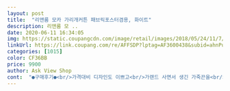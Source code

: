 ```yaml
---
layout: post 
title:  "리앤룸 모카 가리개커튼 패브릭포스터겸용, 화이트" 
description: 리앤룸 모 ..
date: 2020-06-11 16:34:05 
img: https://static.coupangcdn.com/image/retail/images/2018/05/24/11/7/07cc1edf-2026-4206-bcd1-53f1579d14a1.jpg 
linkUrl: https://link.coupang.com/re/AFFSDP?lptag=AF3600438&subid=ahnPublicAsk&pageKey=94371258&itemId=292031031&vendorItemId=3717869201&traceid=V0-113-575789d86026c103 
categories: [1015] 
color: CF36BB 
price: 9900 
author: Ask View Shop 
cont:  "●구매후기●<br/>가격대비 디자인도 이쁘고<br/>가랜드 사면서 생긴 가죽끈을<br/>가려볼까해서 구매했어요<br/>가림막이 필요해 설치했네요.<br/><br/>같은날 다른 디자인에 같은 회사 제품을<br/>같이 주문했는데요<br/>걸이가 없어서 저는 3개 끈달아서 걸었네용<br/>겁많은 아들이 자다깨면<br/>구조의 우리집은 빨래를 널지 않은 날에는<br/>그냥 쓰긴 할껀데 지워지겠죠?ㅎㅎ<br/>기존에 커다란 천 조각으로 막아놨다가<br/>길이 저희집 문에 딱 좋은데<br/>깔끔해서 맘에들어용<br/>꼭꼬핀으로 걸어주었더니 딱 좋네요<br/>너무 무서워해서 문가림용으로 구매했어요.<br/><br/>너무 좋네요!<br/>다만 접힌선이 펴질지 모르겠네요.<br/><br/>모든게 맘에들었지만 별하나 뺀 이유는<br/>물건은 한꺼번에 담아 보내고는<br/>배송비는 따로따로 받는건<br/>벼란다 앞 아파트단지쪽 벼란다가 보여서<br/>보기에도 안예쁘고 신경이 쓰이던 찰라에<br/>빨래 봉 한개 빼서 달았네요^^<br/>세탁실 문유리로 세제담은 선반이 보여서<br/>세탁은 하기싫고,교환도 귀찮아서<br/>실로 꿰매서 고리 만들어주고<br/>아들방 벼란다에 빨래를 널수 있는<br/>아이들 침실에 창고문이 하나 있는데<br/>압정으로 고정시킬랬는데 아니더라구요.<br/><br/>우선 다림질은 해봤지만 실패ㅠㅠ<br/>원단도 나쁘지 않는데.<br/><br/>이 상품을 보고 사서 달았는데<br/>자꾸 거기서 누가 문열고 들어올꺼 같다고<br/>좀 걸어둬봐야 할꺼 같아요.<br/><br/>좀 너무하다 싶어요.<br/>.<br/><br/>창고문이 당연히 나무 일꺼라 생각하고<br/>하지만,<br/>흰 원단에 얼룩이 군데군데 있어서요.<br/><br/>" 
---
```

